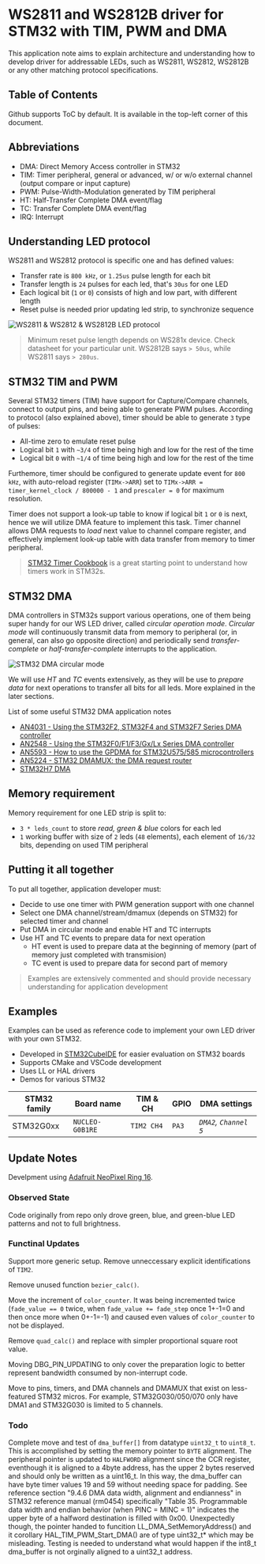 # WS2811 and WS2812B driver for STM32 with TIM, PWM and DMA

This application note aims to explain architecture and understanding how to develop driver for addressable LEDs, such as WS2811, WS2812, WS2812B or any other matching protocol specifications.

## Table of Contents

Github supports ToC by default. It is available in the top-left corner of this document.

## Abbreviations

- DMA: Direct Memory Access controller in STM32
- TIM: Timer peripheral, general or advanced, w/ or w/o external channel (output compare or input capture)
- PWM: Pulse-Width-Modulation generated by TIM peripheral
- HT: Half-Transfer Complete DMA event/flag
- TC: Transfer Complete DMA event/flag
- IRQ: Interrupt

## Understanding LED protocol

WS2811 and WS2812 protocol is specific one and has defined values:

- Transfer rate is `800 kHz`, or `1.25us` pulse length for each bit
- Transfer length is `24` pulses for each led, that's `30us` for one LED
- Each logical bit (`1` or `0`) consists of high and low part, with different length
- Reset pulse is needed prior updating led strip, to synchronize sequence

![WS2811 & WS2812 & WS2812B LED protocol](https://raw.githubusercontent.com/MaJerle/stm32-ws2812b-tim-pwm-dma/master/docs/ws-protocol.svg?sanitize=true)

> Minimum reset pulse length depends on WS281x device. Check datasheet for your particular unit. WS2812B says `> 50us`, while WS2811 says `> 280us`.

## STM32 TIM and PWM

Several STM32 timers (TIM) have support for Capture/Compare channels, connect to output pins, and being able to generate PWM pulses.
According to protocol (also explained above), timer should be able to generate `3` type of pulses:

- All-time zero to emulate reset pulse
- Logical bit `1` with `~3/4` of time being high and low for the rest of the time
- Logical bit `0` with `~1/4` of time being high and low for the rest of the time

Furthemore, timer should be configured to generate update event for `800 kHz`, with auto-reload register (`TIMx->ARR`) set to `TIMx->ARR = timer_kernel_clock / 800000 - 1` and `prescaler = 0` for maximum resolution.

Timer does not support a look-up table to know if logical bit `1` or `0` is next, hence we will utilize DMA feature to implement this task.
Timer channel allows DMA requests to *load* next value to channel compare register, and effectively implement look-up table with data transfer from memory to timer peripheral.

> [STM32 Timer Cookbook](https://www.st.com/resource/en/application_note/dm00236305-generalpurpose-timer-cookbook-for-stm32-microcontrollers-stmicroelectronics.pdf) is a great starting point to understand how timers work in STM32s.

## STM32 DMA

DMA controllers in STM32s support various operations, one of them being super handy for our WS LED driver, called *circular operation mode*.
*Circular mode* will continuously transmit data from memory to peripheral (or, in general, can also go opposite direction) and periodically send *transfer-complete* or *half-transfer-complete* interrupts to the application.

![STM32 DMA circular mode](https://raw.githubusercontent.com/MaJerle/stm32-ws2812b-tim-pwm-dma/master/docs/stm32-dma-circular.svg?sanitize=true)

We will use *HT* and *TC* events extensively, as they will be use to *prepare data* for next operations to transfer all bits for all leds.
More explained in the later sections.

List of some useful STM32 DMA application notes

- [AN4031 - Using the STM32F2, STM32F4 and STM32F7 Series DMA controller](https://www.st.com/resource/en/application_note/dm00046011-using-the-stm32f2-stm32f4-and-stm32f7-series-dma-controller-stmicroelectronics.pdf)
- [AN2548 - Using the STM32F0/F1/F3/Gx/Lx Series DMA controller
](https://www.st.com/resource/en/application_note/an2548-using-the-stm32f0f1f3gxlx-series-dma-controller-stmicroelectronics.pdf)
- [AN5593 - How to use the GPDMA for STM32U575/585 microcontrollers](https://www.st.com/resource/en/application_note/an5593-how-to-use-the-gpdma-for-stm32u575585-microcontrollers-stmicroelectronics.pdf)
- [AN5224 - STM32 DMAMUX: the DMA request router](https://www.st.com/resource/en/application_note/an5224-stm32-dmamux-the-dma-request-router-stmicroelectronics.pdf)
- [STM32H7 DMA](https://www.st.com/content/ccc/resource/training/technical/product_training/group0/86/28/2f/08/4d/ad/49/61/STM32H7-System-Direct_memory_access_controller_DMA/files/STM32H7-System-Direct_memory_access_controller_DMA.pdf/_jcr_content/translations/en.STM32H7-System-Direct_memory_access_controller_DMA.pdf)

## Memory requirement

Memory requirement for one LED strip is split to:

- `3 * leds_count` to store *read, green & blue* colors for each led
- `1` working buffer with size of `2` leds (`48` elements), each element of `16/32` bits, depending on used TIM peripheral

## Putting it all together

To put all together, application developer must:

- Decide to use one timer with PWM generation support with one channel
- Select one DMA channel/stream/dmamux (depends on STM32) for selected timer and channel
- Put DMA in circular mode and enable HT and TC interrupts
- Use HT and TC events to prepare data for next operation
  - HT event is used to prepare data at the beginning of memory (part of memory just completed with transmision)
  - TC event is used to prepare data for second part of memory

> Examples are extensively commented and should provide necessary understanding for application development

## Examples

Examples can be used as reference code to implement your own LED driver with your own STM32.

- Developed in [STM32CubeIDE](https://www.st.com/en/development-tools/stm32cubeide.html) for easier evaluation on STM32 boards
- Supports CMake and VSCode development
- Uses LL or HAL drivers
- Demos for various STM32

| STM32 family | Board name        | TIM & CH   | GPIO   | DMA settings                    |
|--------------|-------------------|------------|--------|---------------------------------|
| STM32G0xx    | `NUCLEO-G0B1RE`   | `TIM2 CH4` | `PA3`  | *`DMA2`, `Channel 5`*           |

## Update Notes

Develpment using [Adafruit NeoPixel Ring 16](https://www.adafruit.com/product/1463).

### Observed State

Code originally from repo only drove green, blue, and green-blue LED patterns and not to full brightness.

### Functinal Updates

Support more generic setup.  Remove unneccessary explicit identifications of `TIM2`.

Remove unused function `bezier_calc()`.

Move the increment of `color_counter`.  It was being incremented twice (`fade_value == 0` twice, when `fade_value += fade_step` once 1+-1=0 and then once more when 0+-1=-1) and caused even values of `color_counter` to not be displayed.

Remove `quad_calc()` and replace with simpler proportional square root value.

Moving DBG_PIN_UPDATING to only cover the preparation logic to better represent bandwidth consumed by non-interrupt code.

Move to pins, timers, and DMA channels and DMAMUX that exist on less-featured STM32 micros.  For example, STM32G030/050/070 only have DMA1 and STM32G030 is limited to 5 channels.

### Todo

Complete move and test of `dma_buffer[]` from datatype `uint32_t` to `uint8_t`.  This is accomplished by setting the memory pointer to `BYTE` alignment.  The peripheral pointer is updated to `HALFWORD` alignment since the CCR register, eventhough it is aligned to a 4byte address, has the upper 2 bytes reserved and should only be written as a uint16_t.  In this way, the dma_buffer can have byte timer values 19 and 59 without needing space for padding.  See reference section "9.4.6 DMA data width, alignment and endianness" in STM32 reference manual (rm0454) specifically "Table 35. Programmable data width and endian behavior (when PINC = MINC = 1)" indicates the upper byte of a halfword destination is filled with 0x00.  Unexpectedly though, the pointer handed to funcition LL_DMA_SetMemoryAddress() and it corollary HAL_TIM_PWM_Start_DMA() are of type uint32_t* which may be misleading.  Testing is needed to understand what would happen if the int8_t dma_buffer is not orginally aligned to a uint32_t address.
